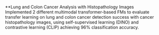 **Lung and Colon Cancer Analysis with Histopathology Images
Implemented 2 different multimodal transformer-based FMs to evaluate transfer learning on lung and colon cancer detection success with cancer histopathology images, using self-supervised learning (DINO) and contrastive learning (CLIP) achieving 96% classification accuracy. 
